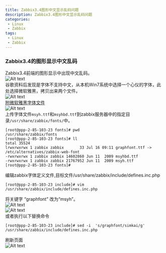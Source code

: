 ```yaml
---
title: Zabbix3.4图形中文显示乱码问题
description: Zabbix3.4图形中文显示乱码问题
categories:
 - Linux
 - Zabbix
tags:
 - Linux  
 - Zabbix
---   
```

### Zabbix3.4的图形显示中文乱码   
Zabbix3.4前端的图形显示中出现中文乱码。  
![Alt text](http://p92ijvt1x.bkt.clouddn.com/zabbix_luanma_001.png "图形显示乱码")  
谷歌资料后发现是字体不支持中文，从本机Win7系统中选择一个心仪的字体，此处选择微软雅黑，拷贝出来两个文件。  
![Alt text](http://p92ijvt1x.bkt.clouddn.com/zabbix_luanma_005.png "Win7系统字体库")  
[附微软雅黑字体文件](http://p92ijvt1x.bkt.clouddn.com/msyh.zip)  
![Alt text](http://p92ijvt1x.bkt.clouddn.com/zabbix_luanma_006.png "微软雅黑字体文件")  
上传字体文件```msyh.ttf```和```msyhbd.ttf```到zabbix服务器中的指定目录```/usr/share/zabbix/fonts/```中。  
```shell  
[root@ppp-2-85-103-23 fonts]# pwd
/usr/share/zabbix/fonts
[root@ppp-2-85-103-23 fonts]# ll
total 35524
lrwxrwxrwx 1 zabbix zabbix       33 Jul 16 09:11 graphfont.ttf -> /etc/alternatives/zabbix-web-font
-rwxrwxrwx 1 zabbix zabbix 14602860 Jun 11  2009 msyhbd.ttf
-rwxrwxrwx 1 zabbix zabbix 21767952 Jun 11  2009 msyh.ttf
[root@ppp-2-85-103-23 fonts]# 
```  
编辑zabbix字体定义文件,目标文件/usr/share/zabbix/include/defines.inc.php  
```shell  
[root@ppp-2-85-103-23 include]# vim /usr/share/zabbix/include/defines.inc.php  
```  
将关键字 “graphfont” 改为“msyh”。  
![Alt text](http://p92ijvt1x.bkt.clouddn.com/zabbix_luanma_002.png)  
![Alt text](http://p92ijvt1x.bkt.clouddn.com/zabbix_luanma_003.png)  
或者执行以下替换命令  
```shell  
[root@ppp-2-85-103-23 include]# sed -i  's/graphfont/simkai/g'  /usr/share/zabbix/include/defines.inc.php  
```  
刷新页面  
![Alt text](http://p92ijvt1x.bkt.clouddn.com/zabbix_luanma_004.png)  

